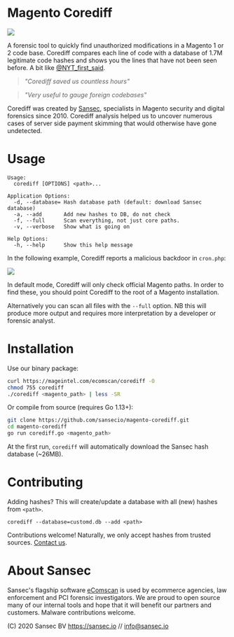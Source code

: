 # Magento Corediff
![](https://buq.eu/screenshots/6595XfnX5wwUPzbFQGkU0GgN.png)

A forensic tool to quickly find unauthorized modifications in a Magento 1 or 2 code base. Corediff compares each line of code with a database of 1.7M legitimate code hashes and shows you the lines that have not been seen before. A bit like [@NYT_first_said](https://maxbittker.github.io/clear-pipes/).

> _"Corediff saved us countless hours"_

> _"Very useful to gauge foreign codebases"_

Corediff was created by [Sansec](https://sansec.io/?corediff), specialists in Magento security and digital forensics since 2010. Corediff analysis helped us to uncover numerous cases of server side payment skimming that would otherwise have gone undetected. 

# Usage


```
Usage:
  corediff [OPTIONS] <path>...

Application Options:
  -d, --database= Hash database path (default: download Sansec database)
  -a, --add       Add new hashes to DB, do not check
  -f, --full      Scan everything, not just core paths.
  -v, --verbose   Show what is going on

Help Options:
  -h, --help      Show this help message
```

In the following example, Corediff reports a malicious backdoor in `cron.php`:

![](https://buq.eu/screenshots/y76R3uN9CrCFN6GEji4uSPtM.png)

In default mode, Corediff will only check official Magento paths. In order to find these, you should point Corediff to the root of a Magento installation. 

Alternatively you can scan all files with the `--full` option. NB this will produce more output and requires more interpretation by a developer or forensic analyst.  

# Installation

Use our binary package:
```sh
curl https://mageintel.com/ecomscan/corediff -O
chmod 755 corediff
./corediff <magento_path> | less -SR
```
Or compile from source (requires Go 1.13+):
```sh
git clone https://github.com/sansecio/magento-corediff.git
cd magento-corediff
go run corediff.go <magento_path>
```

At the first run, `corediff` will automatically download the Sansec hash database (~26MB).

# Contributing

Adding hashes? This will create/update a database with all (new) hashes from `<path>`.

```
corediff --database=customd.db --add <path>
```

Contributions welcome! Naturally, we only accept hashes from trusted sources. [Contact us](mailto:info@sansec.io).

# About Sansec

Sansec's flagship software [eComscan](https://sansec.io) is used by ecommerce agencies, law enforcement and PCI forensic investigators. We are proud to open source many of our internal tools and hope that it will benefit our partners and customers. Malware contributions welcome.

(C) 2020 Sansec BV https://sansec.io // info@sansec.io
